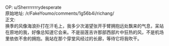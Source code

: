 
OP: u/Sherrrrrrrydesperate  
原始地址: /r/FakeYoumo/comments/1g56b4i/richang/  
正文:  
换季的风像海浪扑打在汗毛上，我多少次渴望张开手臂拥抱远处飘来的气息，呆站在原地的我，好像总知道它会来。不是丽莲吉许那部西部片中狂热的风，不是机场里依依不舍的拥抱。我站在那个穿堂风经过的长廊，等待它将我吹干。
